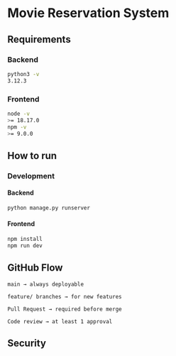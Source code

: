 # Movie Reservation System

## Requirements

### Backend

```bash
python3 -v
3.12.3
```

### Frontend

```bash
node -v
>= 18.17.0
npm -v
>= 9.0.0
```

## How to run

### Development

#### Backend

```bash
python manage.py runserver
```

#### Frontend

```bash
npm install
npm run dev
```

## GitHub Flow

	main → always deployable

	feature/ branches → for new features

	Pull Request → required before merge

	Code review → at least 1 approval

## Security
